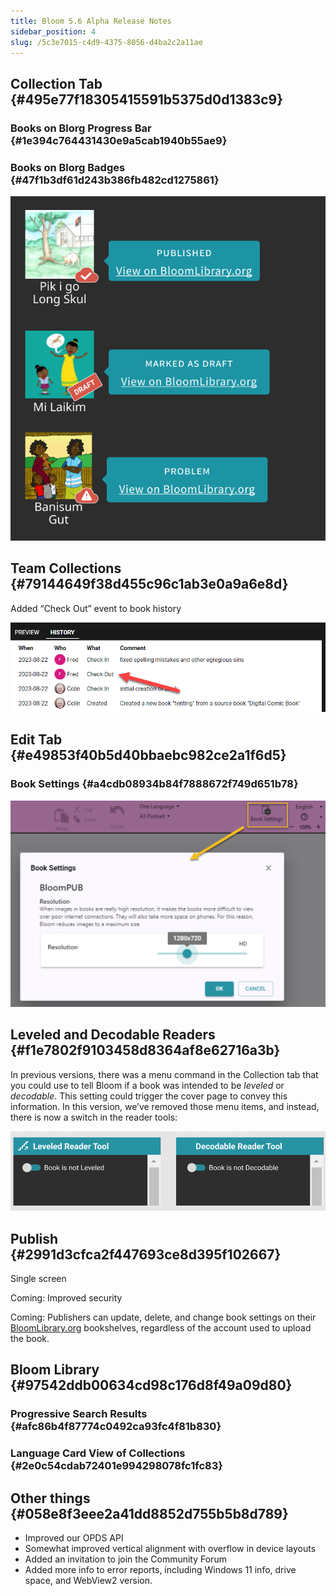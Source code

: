 ```yaml
---
title: Bloom 5.6 Alpha Release Notes
sidebar_position: 4
slug: /5c3e7015-c4d9-4375-8056-d4ba2c2a11ae
---
```




## Collection Tab {#495e77f18305415591b5375d0d1383c9}


### Books on Blorg Progress Bar {#1e394c764431430e9a5cab1940b55ae9}


### Books on Blorg Badges {#47f1b3df61d243b386fb482cd1275861}


![](./260429685.png)


## Team Collections  {#79144649f38d455c96c1ab3e0a9a6e8d}


Added “Check Out” event to book history


![](./721143519.png)


## Edit Tab {#e49853f40b5d40bbaebc982ce2a1f6d5}


### Book Settings {#a4cdb08934b84f7888672f749d651b78}


![](./1579680246.png)


## Leveled and Decodable Readers {#f1e7802f9103458d8364af8e62716a3b}


In previous versions, there was a menu command in the Collection tab that you could use to tell Bloom if a book was intended to be _leveled_ or _decodable_. This setting could trigger the cover page to convey this information. In this version, we’ve removed those menu items, and instead, there is now a switch in the reader tools:


![](./977152978.png)


## Publish {#2991d3cfca2f447693ce8d395f102667}


Single screen


Coming: Improved security


Coming: Publishers can update, delete, and change book settings on their [BloomLibrary.org](http://bloomlibrary.org/) bookshelves, regardless of the account used to upload the book.


## Bloom Library {#97542ddb00634cd98c176d8f49a09d80}


### Progressive Search Results {#afc86b4f87774c0492ca93fc4f81b830}


### Language Card View of Collections {#2e0c54cdab72401e994298078fc1fc83}


## Other things {#058e8f3eee2a41dd8852d755b5b8d789}

- Improved our OPDS API
- Somewhat improved vertical alignment with overflow in device layouts
- Added an invitation to join the Community Forum
- Added more info to error reports, including Windows 11 info, drive space, and WebView2 version.
